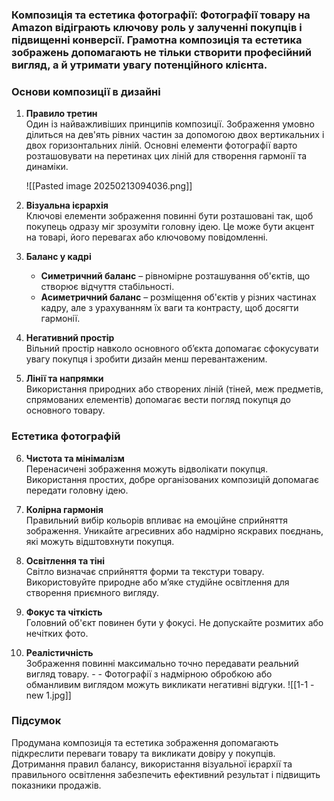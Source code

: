 ### **Композиція та естетика фотографії:** Фотографії товару на Amazon відіграють ключову роль у залученні покупців і підвищенні конверсії. Грамотна композиція та естетика зображень допомагають не тільки створити професійний вигляд, а й утримати увагу потенційного клієнта.

### **Основи композиції в дизайні**

1. **Правило третин**  
    Один із найважливіших принципів композиції. Зображення умовно ділиться на дев'ять рівних частин за допомогою двох вертикальних і двох горизонтальних ліній. Основні елементи фотографії варто розташовувати на перетинах цих ліній для створення гармонії та динаміки.
    
	![[Pasted image 20250213094036.png]]
2. **Візуальна ієрархія**  
    Ключові елементи зображення повинні бути розташовані так, щоб покупець одразу міг зрозуміти головну ідею. Це може бути акцент на товарі, його перевагах або ключовому повідомленні.
    
3. **Баланс у кадрі**
    
    - **Симетричний баланс** – рівномірне розташування об'єктів, що створює відчуття стабільності.
    - **Асиметричний баланс** – розміщення об'єктів у різних частинах кадру, але з урахуванням їх ваги та контрасту, щоб досягти гармонії.
4. **Негативний простір**  
    Вільний простір навколо основного об’єкта допомагає сфокусувати увагу покупця і зробити дизайн менш перевантаженим.
    
5. **Лінії та напрямки**  
    Використання природних або створених ліній (тіней, меж предметів, спрямованих елементів) допомагає вести погляд покупця до основного товару.
    

### **Естетика фотографій**

6. **Чистота та мінімалізм**  
    Перенасичені зображення можуть відволікати покупця. Використання простих, добре організованих композицій допомагає передати головну ідею.
    
7. **Колірна гармонія**  
    Правильний вибір кольорів впливає на емоційне сприйняття зображення. Уникайте агресивних або надмірно яскравих поєднань, які можуть відштовхнути покупця.
    
8. **Освітлення та тіні**  
    Світло визначає сприйняття форми та текстури товару. Використовуйте природне або м’яке студійне освітлення для створення приємного вигляду.
    
9. **Фокус та чіткість**  
    Головний об'єкт повинен бути у фокусі. Не допускайте розмитих або нечітких фото.
    
10. **Реалістичність**  
    Зображення повинні максимально точно передавати реальний вигляд товару. - - Фотографії з надмірною обробкою або обманливим виглядом можуть викликати негативні відгуки.
	![[1-1 - new 1.jpg]]

### **Підсумок**

Продумана композиція та естетика зображення допомагають підкреслити переваги товару та викликати довіру у покупців. Дотримання правил балансу, використання візуальної ієрархії та правильного освітлення забезпечить ефективний результат і підвищить показники продажів. 